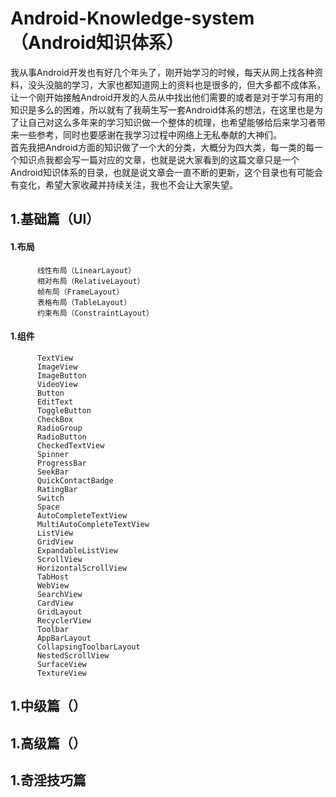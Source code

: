 # Android-Knowledge-system（Android知识体系）

我从事Android开发也有好几个年头了，刚开始学习的时候，每天从网上找各种资料，没头没脑的学习，大家也都知道网上的资料也是很多的，但大多都不成体系，让一个刚开始接触Android开发的人员从中找出他们需要的或者是对于学习有用的知识是多么的困难，所以就有了我萌生写一套Android体系的想法，在这里也是为了让自己对这么多年来的学习知识做一个整体的梳理，也希望能够给后来学习者带来一些参考，同时也要感谢在我学习过程中网络上无私奉献的大神们。  
首先我把Android方面的知识做了一个大的分类，大概分为四大类，每一类的每一个知识点我都会写一篇对应的文章，也就是说大家看到的这篇文章只是一个Android知识体系的目录，也就是说文章会一直不断的更新，这个目录也有可能会有变化，希望大家收藏并持续关注，我也不会让大家失望。

## 1.基础篇（UI）

#### 1.布局

```
      线性布局（LinearLayout）
      相对布局（RelativeLayout）
      帧布局（FrameLayout）
      表格布局（TableLayout）
      约束布局（ConstraintLayout）
```

#### 1.组件

```
      TextView
      ImageView
      ImageButton
      VideoView
      Button
      EditText
      ToggleButton
      CheckBox
      RadioGroup
      RadioButton
      CheckedTextView
      Spinner
      ProgressBar
      SeekBar
      QuickContactBadge
      RatingBar
      Switch
      Space
      AutoCompleteTextView
      MultiAutoCompleteTextView
      ListView
      GridView
      ExpandableListView
      ScrollView
      HorizontalScrollView
      TabHost
      WebView
      SearchView
      CardView
      GridLayout
      RecyclerView
      Toolbar
      AppBarLayout
      CollapsingToolbarLayout
      NestedScrollView
      SurfaceView
      TextureView
```

## 1.中级篇（）

## 1.高级篇（）

## 1.奇淫技巧篇



